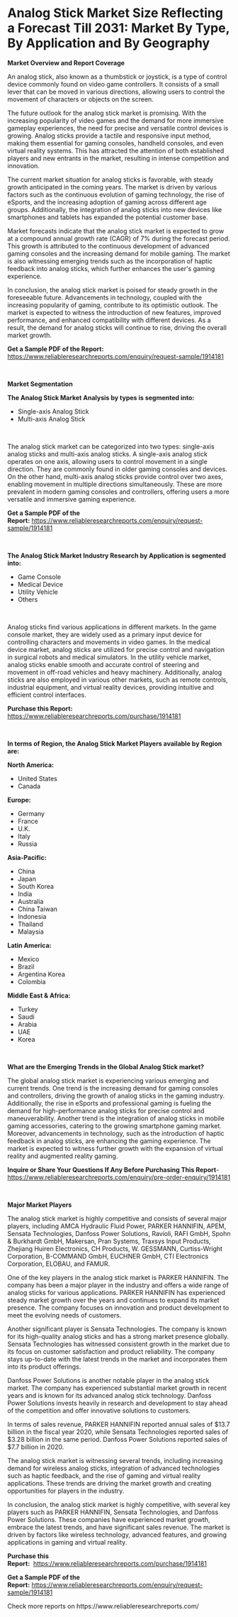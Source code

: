 <p><h1>Analog Stick Market Size Reflecting a Forecast Till 2031: Market By Type, By Application and By Geography</h1></p><p><strong>Market Overview and Report Coverage</strong></p>
<p><p>An analog stick, also known as a thumbstick or joystick, is a type of control device commonly found on video game controllers. It consists of a small lever that can be moved in various directions, allowing users to control the movement of characters or objects on the screen.</p><p>The future outlook for the analog stick market is promising. With the increasing popularity of video games and the demand for more immersive gameplay experiences, the need for precise and versatile control devices is growing. Analog sticks provide a tactile and responsive input method, making them essential for gaming consoles, handheld consoles, and even virtual reality systems. This has attracted the attention of both established players and new entrants in the market, resulting in intense competition and innovation.</p><p>The current market situation for analog sticks is favorable, with steady growth anticipated in the coming years. The market is driven by various factors such as the continuous evolution of gaming technology, the rise of eSports, and the increasing adoption of gaming across different age groups. Additionally, the integration of analog sticks into new devices like smartphones and tablets has expanded the potential customer base.</p><p>Market forecasts indicate that the analog stick market is expected to grow at a compound annual growth rate (CAGR) of 7% during the forecast period. This growth is attributed to the continuous development of advanced gaming consoles and the increasing demand for mobile gaming. The market is also witnessing emerging trends such as the incorporation of haptic feedback into analog sticks, which further enhances the user's gaming experience.</p><p>In conclusion, the analog stick market is poised for steady growth in the foreseeable future. Advancements in technology, coupled with the increasing popularity of gaming, contribute to its optimistic outlook. The market is expected to witness the introduction of new features, improved performance, and enhanced compatibility with different devices. As a result, the demand for analog sticks will continue to rise, driving the overall market growth.</p></p>
<p><strong>Get a Sample PDF of the Report:</strong> <a href="https://www.reliableresearchreports.com/enquiry/request-sample/1914181">https://www.reliableresearchreports.com/enquiry/request-sample/1914181</a></p>
<p>&nbsp;</p>
<p><strong>Market Segmentation</strong></p>
<p><strong>The Analog Stick Market Analysis by types is segmented into:</strong></p>
<p><ul><li>Single-axis Analog Stick</li><li>Multi-axis Analog Stick</li></ul></p>
<p>&nbsp;</p>
<p><p>The analog stick market can be categorized into two types: single-axis analog sticks and multi-axis analog sticks. A single-axis analog stick operates on one axis, allowing users to control movement in a single direction. They are commonly found in older gaming consoles and devices. On the other hand, multi-axis analog sticks provide control over two axes, enabling movement in multiple directions simultaneously. These are more prevalent in modern gaming consoles and controllers, offering users a more versatile and immersive gaming experience.</p></p>
<p><strong>Get a Sample PDF of the Report:</strong>&nbsp;<a href="https://www.reliableresearchreports.com/enquiry/request-sample/1914181">https://www.reliableresearchreports.com/enquiry/request-sample/1914181</a></p>
<p>&nbsp;</p>
<p><strong>The Analog Stick Market Industry Research by Application is segmented into:</strong></p>
<p><ul><li>Game Console</li><li>Medical Device</li><li>Utility Vehicle</li><li>Others</li></ul></p>
<p>&nbsp;</p>
<p><p>Analog sticks find various applications in different markets. In the game console market, they are widely used as a primary input device for controlling characters and movements in video games. In the medical device market, analog sticks are utilized for precise control and navigation in surgical robots and medical simulators. In the utility vehicle market, analog sticks enable smooth and accurate control of steering and movement in off-road vehicles and heavy machinery. Additionally, analog sticks are also employed in various other markets, such as remote controls, industrial equipment, and virtual reality devices, providing intuitive and efficient control interfaces.</p></p>
<p><strong>Purchase this Report:</strong>&nbsp; <a href="https://www.reliableresearchreports.com/purchase/1914181">https://www.reliableresearchreports.com/purchase/1914181</a></p>
<p>&nbsp;</p>
<p><strong>In terms of Region, the Analog Stick Market Players available by Region are:</strong></p>
<p>
    <p> <strong> North America: </strong>
        <ul>
            <li>United States</li>
            <li>Canada</li>
        </ul>
        </p> 
    <p> <strong> Europe: </strong>
        <ul>
            <li>Germany</li>
            <li>France</li>
            <li>U.K.</li>
            <li>Italy</li>
            <li>Russia</li>
        </ul>
        </p> 
    <p> <strong> Asia-Pacific: </strong>
        <ul>
            <li>China</li>
            <li>Japan</li>
            <li>South Korea</li>
            <li>India</li>
            <li>Australia</li>
            <li>China Taiwan</li>
            <li>Indonesia</li>
            <li>Thailand</li>
            <li>Malaysia</li>
        </ul>
        </p> 
    <p> <strong> Latin America: </strong>
        <ul>
            <li>Mexico</li>
            <li>Brazil</li>
            <li>Argentina Korea</li>
            <li>Colombia</li>
        </ul>
        </p> 
    <p> <strong> Middle East & Africa: </strong>
        <ul>
            <li>Turkey</li>
            <li>Saudi</li>
            <li>Arabia</li>
            <li>UAE</li>
            <li>Korea</li>
        </ul>
    </p>
    </p>
<p>&nbsp;</p>
<p><strong>What are the Emerging Trends in the Global Analog Stick market?</strong></p>
<p><p>The global analog stick market is experiencing various emerging and current trends. One trend is the increasing demand for gaming consoles and controllers, driving the growth of analog sticks in the gaming industry. Additionally, the rise in eSports and professional gaming is fueling the demand for high-performance analog sticks for precise control and maneuverability. Another trend is the integration of analog sticks in mobile gaming accessories, catering to the growing smartphone gaming market. Moreover, advancements in technology, such as the introduction of haptic feedback in analog sticks, are enhancing the gaming experience. The market is expected to witness further growth with the expansion of virtual reality and augmented reality gaming.</p></p>
<p><strong>Inquire or Share Your Questions If Any Before Purchasing This Report</strong>- <a href="https://www.reliableresearchreports.com/enquiry/pre-order-enquiry/1914181">https://www.reliableresearchreports.com/enquiry/pre-order-enquiry/1914181</a></p>
<p>&nbsp;</p>
<p><strong>Major Market Players</strong></p>
<p><p>The analog stick market is highly competitive and consists of several major players, including AMCA Hydraulic Fluid Power, PARKER HANNIFIN, APEM, Sensata Technologies, Danfoss Power Solutions, Ravioli, RAFI GmbH, Spohn & Burkhardt GmbH, Makersan, Pran Systems, Traxsys Input Products, Zhejiang Huiren Electronics, CH Products, W. GESSMANN, Curtiss-Wright Corporation, B-COMMAND GmbH, EUCHNER GmbH, CTI Electronics Corporation, ELOBAU, and FAMUR.</p><p>One of the key players in the analog stick market is PARKER HANNIFIN. The company has been a major player in the industry and offers a wide range of analog sticks for various applications. PARKER HANNIFIN has experienced steady market growth over the years and continues to expand its market presence. The company focuses on innovation and product development to meet the evolving needs of customers. </p><p>Another significant player is Sensata Technologies. The company is known for its high-quality analog sticks and has a strong market presence globally. Sensata Technologies has witnessed consistent growth in the market due to its focus on customer satisfaction and product reliability. The company stays up-to-date with the latest trends in the market and incorporates them into its product offerings. </p><p>Danfoss Power Solutions is another notable player in the analog stick market. The company has experienced substantial market growth in recent years and is known for its advanced analog stick technology. Danfoss Power Solutions invests heavily in research and development to stay ahead of the competition and offer innovative solutions to customers. </p><p>In terms of sales revenue, PARKER HANNIFIN reported annual sales of $13.7 billion in the fiscal year 2020, while Sensata Technologies reported sales of $3.28 billion in the same period. Danfoss Power Solutions reported sales of $7.7 billion in 2020.</p><p>The analog stick market is witnessing several trends, including increasing demand for wireless analog sticks, integration of advanced technologies such as haptic feedback, and the rise of gaming and virtual reality applications. These trends are driving the market growth and creating opportunities for players in the industry.</p><p>In conclusion, the analog stick market is highly competitive, with several key players such as PARKER HANNIFIN, Sensata Technologies, and Danfoss Power Solutions. These companies have experienced market growth, embrace the latest trends, and have significant sales revenue. The market is driven by factors like wireless technology, advanced features, and growing applications in gaming and virtual reality.</p></p>
<p><strong>Purchase this Report:</strong>&nbsp;&nbsp;<a href="https://www.reliableresearchreports.com/purchase/1914181">https://www.reliableresearchreports.com/purchase/1914181</a></p>
<p></p>
<p><strong>Get a Sample PDF of the Report:</strong>&nbsp;<a href="https://www.reliableresearchreports.com/enquiry/request-sample/1914181">https://www.reliableresearchreports.com/enquiry/request-sample/1914181</a></p>
<p>Check more reports on https://www.reliableresearchreports.com/</p>